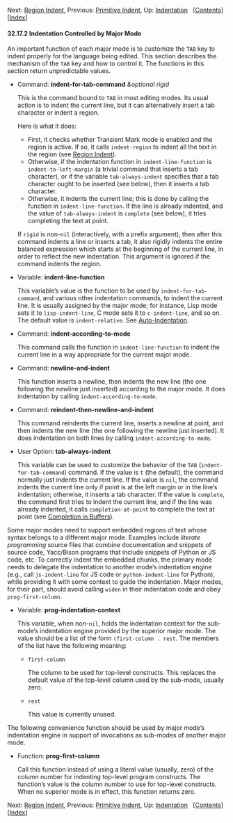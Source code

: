 <!-- This is the GNU Emacs Lisp Reference Manual
corresponding to Emacs version 27.2.

Copyright (C) 1990-1996, 1998-2021 Free Software Foundation,
Inc.

Permission is granted to copy, distribute and/or modify this document
under the terms of the GNU Free Documentation License, Version 1.3 or
any later version published by the Free Software Foundation; with the
Invariant Sections being "GNU General Public License," with the
Front-Cover Texts being "A GNU Manual," and with the Back-Cover
Texts as in (a) below.  A copy of the license is included in the
section entitled "GNU Free Documentation License."

(a) The FSF's Back-Cover Text is: "You have the freedom to copy and
modify this GNU manual.  Buying copies from the FSF supports it in
developing GNU and promoting software freedom." -->

<!-- Created by GNU Texinfo 6.7, http://www.gnu.org/software/texinfo/ -->

Next: [Region Indent](Region-Indent.html), Previous: [Primitive Indent](Primitive-Indent.html), Up: [Indentation](Indentation.html)   \[[Contents](index.html#SEC_Contents "Table of contents")]\[[Index](Index.html "Index")]

#### 32.17.2 Indentation Controlled by Major Mode

An important function of each major mode is to customize the `TAB` key to indent properly for the language being edited. This section describes the mechanism of the `TAB` key and how to control it. The functions in this section return unpredictable values.

*   Command: **indent-for-tab-command** *\&optional rigid*

    This is the command bound to `TAB` in most editing modes. Its usual action is to indent the current line, but it can alternatively insert a tab character or indent a region.

    Here is what it does:

    *   First, it checks whether Transient Mark mode is enabled and the region is active. If so, it calls `indent-region` to indent all the text in the region (see [Region Indent](Region-Indent.html)).
    *   Otherwise, if the indentation function in `indent-line-function` is `indent-to-left-margin` (a trivial command that inserts a tab character), or if the variable `tab-always-indent` specifies that a tab character ought to be inserted (see below), then it inserts a tab character.
    *   Otherwise, it indents the current line; this is done by calling the function in `indent-line-function`. If the line is already indented, and the value of `tab-always-indent` is `complete` (see below), it tries completing the text at point.

    If `rigid` is non-`nil` (interactively, with a prefix argument), then after this command indents a line or inserts a tab, it also rigidly indents the entire balanced expression which starts at the beginning of the current line, in order to reflect the new indentation. This argument is ignored if the command indents the region.

<!---->

*   Variable: **indent-line-function**

    This variable’s value is the function to be used by `indent-for-tab-command`, and various other indentation commands, to indent the current line. It is usually assigned by the major mode; for instance, Lisp mode sets it to `lisp-indent-line`, C mode sets it to `c-indent-line`, and so on. The default value is `indent-relative`. See [Auto-Indentation](Auto_002dIndentation.html).

<!---->

*   Command: **indent-according-to-mode**

    This command calls the function in `indent-line-function` to indent the current line in a way appropriate for the current major mode.

<!---->

*   Command: **newline-and-indent**

    This function inserts a newline, then indents the new line (the one following the newline just inserted) according to the major mode. It does indentation by calling `indent-according-to-mode`.

<!---->

*   Command: **reindent-then-newline-and-indent**

    This command reindents the current line, inserts a newline at point, and then indents the new line (the one following the newline just inserted). It does indentation on both lines by calling `indent-according-to-mode`.

<!---->

*   User Option: **tab-always-indent**

    This variable can be used to customize the behavior of the `TAB` (`indent-for-tab-command`) command. If the value is `t` (the default), the command normally just indents the current line. If the value is `nil`, the command indents the current line only if point is at the left margin or in the line’s indentation; otherwise, it inserts a tab character. If the value is `complete`, the command first tries to indent the current line, and if the line was already indented, it calls `completion-at-point` to complete the text at point (see [Completion in Buffers](Completion-in-Buffers.html)).

Some major modes need to support embedded regions of text whose syntax belongs to a different major mode. Examples include *literate programming* source files that combine documentation and snippets of source code, Yacc/Bison programs that include snippets of Python or JS code, etc. To correctly indent the embedded chunks, the primary mode needs to delegate the indentation to another mode’s indentation engine (e.g., call `js-indent-line` for JS code or `python-indent-line` for Python), while providing it with some context to guide the indentation. Major modes, for their part, should avoid calling `widen` in their indentation code and obey `prog-first-column`.

*   Variable: **prog-indentation-context**

    This variable, when non-`nil`, holds the indentation context for the sub-mode’s indentation engine provided by the superior major mode. The value should be a list of the form `(first-column . rest`. The members of the list have the following meaning:

    *   `first-column`

        The column to be used for top-level constructs. This replaces the default value of the top-level column used by the sub-mode, usually zero.

    *   `rest`

        This value is currently unused.

The following convenience function should be used by major mode’s indentation engine in support of invocations as sub-modes of another major mode.

*   Function: **prog-first-column**

    Call this function instead of using a literal value (usually, zero) of the column number for indenting top-level program constructs. The function’s value is the column number to use for top-level constructs. When no superior mode is in effect, this function returns zero.

Next: [Region Indent](Region-Indent.html), Previous: [Primitive Indent](Primitive-Indent.html), Up: [Indentation](Indentation.html)   \[[Contents](index.html#SEC_Contents "Table of contents")]\[[Index](Index.html "Index")]
